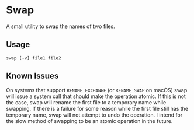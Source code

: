 # Swap

A small utility to swap the names of two files.

## Usage

```shell
swap [-v] file1 file2
```

## Known Issues

On systems that support `RENAME_EXCHANGE` (or `RENAME_SWAP` on macOS) swap will issue a system call that
should make the operation atomic. If this is not the case, swap will rename the first file to a temporary name
while swapping. If there is a failure for some reason while the first file still has the temporary name, swap will not
attempt to undo the operation. I intend for the slow method of swapping to be an atomic operation in the future. 
